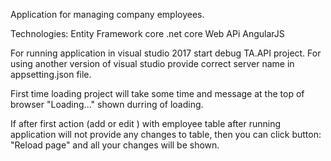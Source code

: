 Application for managing company employees.


Technologies:
Entity Framework core
.net core Web APi
AngularJS

For running application in visual studio 2017 start debug TA.API project. For using another version of visual studio provide correct server name in appsetting.json file. 

First time loading project will take some time and message at the top of browser "Loading..." shown durring of loading.

If after first action (add or edit ) with employee table after running application will not provide any changes to table, then you can click button: "Reload page" and all your changes will be shown. 

